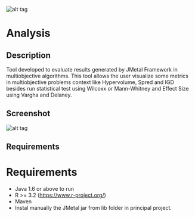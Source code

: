 ![alt tag](https://raw.githubusercontent.com/thiagodnf/analysis/master/src/resources/logo.png)

# Analysis

## Description
Tool developed to evaluate results generated by JMetal Framework in multiobjective algorithms. This tool allows the user visualize some metrics in multiobjective problems context like Hypervolume, Spred and IGD besides run statistical test using Wilcoxx or Mann-Whitney and Effect Size using Vargha and Delaney. 

## Screenshot

![alt tag](https://raw.githubusercontent.com/thiagodnf/analysis/master/doc/sreenshot.png)

## Requirements
# Requirements

- Java 1.6 or above to run
- R >= 3.2 (https://www.r-project.org/)
- Maven
- Instal manually the JMetal jar from lib folder in principal project.

